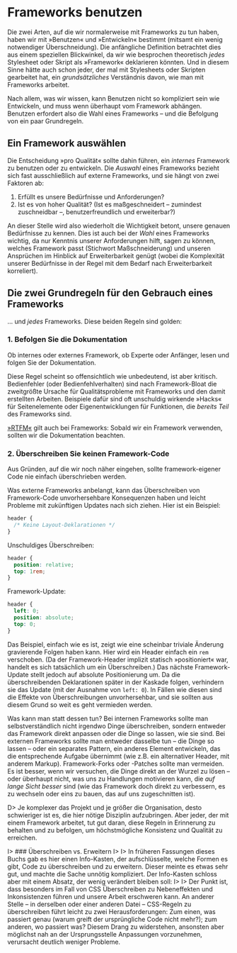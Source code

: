 # Frameworks benutzen

Die zwei Arten, auf die wir normalerweise mit Frameworks zu tun haben, haben wir mit »Benutzen« und »Entwickeln« bestimmt (mitsamt ein wenig notwendiger Überschneidung). Die anfängliche Definition betrachtet dies aus einem speziellen Blickwinkel, da wir wie besprochen theoretisch _jedes_ Stylesheet oder Skript als »Framework« deklarieren könnten. Und in diesem Sinne hätte auch schon jeder, der mal mit Stylesheets oder Skripten gearbeitet hat, ein _grundsätzliches_ Verständnis davon, wie man mit Frameworks arbeitet.

Nach allem, was wir wissen, kann Benutzen nicht so kompliziert sein wie Entwickeln, und muss wenn überhaupt vom Framework abhängen. Benutzen erfordert also die Wahl eines Frameworks – und die Befolgung von ein paar Grundregeln.

## Ein Framework auswählen

Die Entscheidung »pro Qualität« sollte dahin führen, ein _internes_ Framework zu benutzen oder zu entwickeln. Die _Auswahl_ eines Frameworks bezieht sich fast ausschließlich auf externe Frameworks, und sie hängt von zwei Faktoren ab:

1. Erfüllt es unsere Bedürfnisse und Anforderungen?
2. Ist es von hoher Qualität? (Ist es maßgeschneidert – zumindest zuschneidbar –, benutzerfreundlich und erweiterbar?)

An dieser Stelle wird also wiederholt die Wichtigkeit betont, unsere genauen Bedürfnisse zu kennen. Dies ist auch bei der _Wahl_ eines Frameworks wichtig, da nur Kenntnis unserer Anforderungen hilft, sagen zu können, welches Framework passt (Stichwort Maßschneiderung) und unseren Ansprüchen im Hinblick auf Erweiterbarkeit genügt (wobei die Komplexität unserer Bedürfnisse in der Regel mit dem Bedarf nach Erweiterbarkeit korreliert). 

## Die zwei Grundregeln für den Gebrauch eines Frameworks

…&nbsp;und _jedes_ Frameworks. Diese beiden Regeln sind golden:

### 1. Befolgen Sie die Dokumentation

Ob internes oder externes Framework, ob Experte oder Anfänger, lesen und folgen Sie der Dokumentation.

Diese Regel scheint so offensichtlich wie unbedeutend, ist aber kritisch. Bedienfehler (oder Bedienfehlverhalten) sind nach Framework-Bloat die zweitgrößte Ursache für Qualitätsprobleme mit Frameworks und den damit erstellten Arbeiten. Beispiele dafür sind oft unschuldig wirkende »Hacks« für Seitenelemente oder Eigenentwicklungen für Funktionen, die _bereits Teil_ des Frameworks sind.

[»RTFM«](https://de.wikipedia.org/wiki/Liste_von_Abk%C3%BCrzungen_(Netzjargon)#R) gilt auch bei Frameworks: Sobald wir ein Framework verwenden, sollten wir die Dokumentation beachten.

### 2. Überschreiben Sie keinen Framework-Code

Aus Gründen, auf die wir noch näher eingehen, sollte framework-eigener Code nie einfach überschrieben werden.

Was externe Frameworks anbelangt, kann das Überschreiben von Framework-Code unvorhersehbare Konsequenzen haben und leicht Probleme mit zukünftigen Updates nach sich ziehen. Hier ist ein Beispiel:

```css
header {
  /* Keine Layout-Deklarationen */
}
```

Unschuldiges Überschreiben:

```css
header {
  position: relative;
  top: 1rem;
}
```

Framework-Update:

```css
header {
  left: 0;
  position: absolute;
  top: 0;
}
```

Das Beispiel, einfach wie es ist, zeigt wie eine scheinbar triviale Änderung gravierende Folgen haben kann. Hier wird ein Header einfach ein `rem` verschoben. (Da der Framework-Header implizit statisch »positioniert« war, handelt es sich tatsächlich um ein Überschreiben.) Das nächste Framework-Update stellt jedoch auf absolute Positionierung um. Da die überschreibenden Deklarationen später in der Kaskade folgen, verhindern sie das Update (mit der Ausnahme von `left: 0`). In Fällen wie diesen sind die Effekte von Überschreibungen unvorhersehbar, und sie sollten aus diesem Grund so weit es geht vermieden werden.

Was kann man statt dessen tun? Bei internen Frameworks sollte man selbstverständlich nicht irgendwo Dinge überschreiben, sondern entweder das Framework direkt anpassen oder die Dinge so lassen, wie sie sind. Bei externen Frameworks sollte man entweder dasselbe tun – die Dinge so lassen – oder ein separates Pattern, ein anderes Element entwickeln, das die entsprechende Aufgabe übernimmt (wie z.B. ein alternativer Header, mit anderem Markup). Framework-Forks oder -Patches sollte man vermeiden. Es ist besser, wenn wir versuchen, die Dinge direkt an der Wurzel zu lösen – oder überhaupt nicht, was uns zu Handlungen motivieren kann, die _auf lange Sicht besser_ sind (wie das Framework doch direkt zu verbessern, es zu wechseln oder eins zu bauen, das auf uns zugeschnitten ist).

D> Je komplexer das Projekt und je größer die Organisation, desto schwieriger ist es, die hier nötige Disziplin aufzubringen. Aber jeder, der mit einem Framework arbeitet, tut gut daran, diese Regeln in Erinnerung zu behalten und zu befolgen, um höchstmögliche Konsistenz und Qualität zu erreichen.

I> ### Überschreiben vs. Erweitern
I>
I> In früheren Fassungen dieses Buchs gab es hier einen Info-Kasten, der aufschlüsselte, welche Formen es gibt, Code zu überschreiben und zu erweitern. Dieser meinte es etwas sehr gut, und machte die Sache unnötig kompliziert. Der Info-Kasten schloss aber mit einem Absatz, der wenig verändert bleiben soll:
I> 
I> Der Punkt ist, dass besonders im Fall von CSS Überschreiben zu Nebeneffekten und Inkonsistenzen führen und unsere Arbeit erschweren kann. An anderer Stelle – in derselben oder einer anderen Datei – CSS-Regeln zu überschreiben führt leicht zu zwei Herausforderungen: Zum einen, was passiert genau (warum greift der ursprüngliche Code nicht mehr?); zum anderen, wo passiert was? Diesem Drang zu widerstehen, ansonsten aber möglichst nah an der Ursprungsstelle Anpassungen vorzunehmen, verursacht deutlich weniger Probleme.